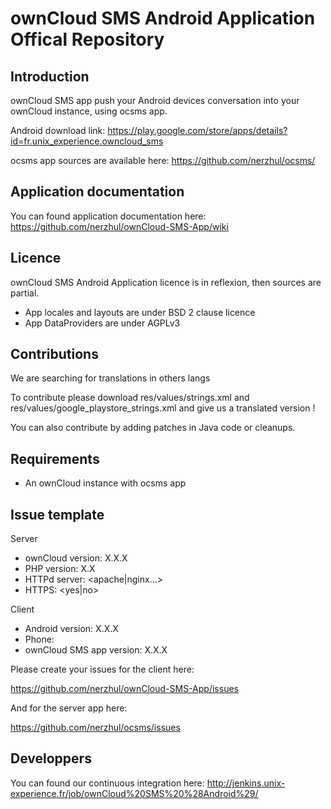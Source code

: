 # ownCloud SMS Android Application Offical Repository

## Introduction

ownCloud SMS app push your Android devices conversation into your ownCloud instance, using ocsms app.

Android download link: https://play.google.com/store/apps/details?id=fr.unix_experience.owncloud_sms

ocsms app sources are available here: https://github.com/nerzhul/ocsms/

## Application documentation

You can found application documentation here: https://github.com/nerzhul/ownCloud-SMS-App/wiki

## Licence

ownCloud SMS Android Application licence is in reflexion, then sources are partial.

- App locales and layouts are under BSD 2 clause licence
- App DataProviders are under AGPLv3

## Contributions

We are searching for translations in others langs

To contribute please download res/values/strings.xml and res/values/google_playstore_strings.xml and give us a translated version !

You can also contribute by adding patches in Java code or cleanups.

## Requirements
- An ownCloud instance with ocsms app


## Issue template

Server
- ownCloud version: X.X.X
- PHP version: X.X
- HTTPd server: <apache|nginx...>
- HTTPS: <yes|no>

Client
- Android version: X.X.X
- Phone: <phone-model>
- ownCloud SMS app version: X.X.X


Please create your issues for the client here:

https://github.com/nerzhul/ownCloud-SMS-App/issues

And for the server app here:

https://github.com/nerzhul/ocsms/issues

## Developpers

You can found our continuous integration here: http://jenkins.unix-experience.fr/job/ownCloud%20SMS%20%28Android%29/
